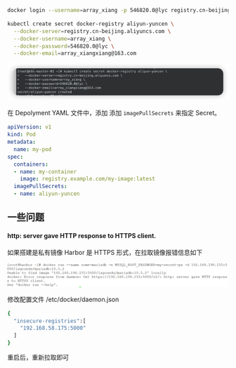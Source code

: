 ```sh
docker login --username=array_xiang -p 546820.0@lyc registry.cn-beijing.aliyuncs.com
```



```sh
kubectl create secret docker-registry aliyun-yuncen \
  --docker-server=registry.cn-beijing.aliyuncs.com \
  --docker-username=array_xiang \
  --docker-password=546820.0@lyc \
  --docker-email=array_xiangxiang@163.com
```

![image-20241225153620218](images/%E5%88%9B%E5%BB%BA%E8%AE%A4%E8%AF%81%E7%94%A8%E4%BA%8E%E4%B8%8B%E6%8B%89%E7%A7%81%E6%9C%89%E9%95%9C%E5%83%8F/image-20241225153620218.png)



在 Depolyment YAML 文件中，添加 添加 `imagePullSecrets` 来指定 Secret。

```yaml
apiVersion: v1
kind: Pod
metadata:
  name: my-pod
spec:
  containers:
  - name: my-container
    image: registry.example.com/my-image:latest
  imagePullSecrets:
  - name: aliyun-yuncen
```





## 一些问题

#### http: server gave HTTP response to HTTPS client.

如果搭建是私有镜像 Harbor 是 HTTPS 形式，在拉取镜像报错信息如下

![image-20241229163104769](images/创建认证用于下拉私有镜像/image-20241229163104769.png)

修改配置文件 /etc/docker/daemon.json

```sh
{
  "insecure-registries":[
    "192.168.58.175:5000"
  ]
}
```

重启后，重新拉取即可